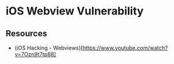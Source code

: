 # iOS Webview Vulnerability

## Resources
- (iOS Hacking - Webviews)[https://www.youtube.com/watch?v=7Ozn9t7tp88]
